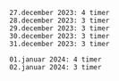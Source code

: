     
    27.december 2023: 4 timer
    28.december 2023: 3 timer
    29.december 2023: 3 timer
    30.december 2023: 3 timer
    31.december 2023: 3 timer
    
    01.januar 2024: 4 timer
    02.januar 2024: 3 timer
    